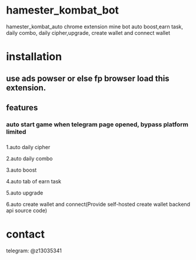 # hamester_kombat_bot
hamester_kombat_auto chrome extension mine bot auto boost,earn task, daily combo, daily cipher,upgrade, create wallet and connect wallet

# installation
## use ads powser or else fp browser load this extension.

## features

### auto start game when telegram page opened, bypass platform limited
###

1.auto daily cipher

2.auto daily combo

3.auto boost

4.auto tab of earn task

5.auto upgrade

6.auto create wallet and connect(Provide self-hosted create wallet backend api source code)


# contact
telegram: @z13035341

